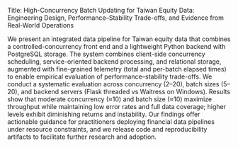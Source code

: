 Title: High-Concurrency Batch Updating for Taiwan Equity Data: Engineering Design, Performance–Stability Trade-offs, and Evidence from Real-World Operations

We present an integrated data pipeline for Taiwan equity data that combines a controlled-concurrency front end and a lightweight Python backend with PostgreSQL storage. The system combines client-side concurrency scheduling, service-oriented backend processing, and relational storage, augmented with fine-grained telemetry (total and per-batch elapsed times) to enable empirical evaluation of performance–stability trade-offs. We conduct a systematic evaluation across concurrency (2–20), batch sizes (5–20), and backend servers (Flask threaded vs Waitress on Windows). Results show that moderate concurrency (≈10) and batch size (≈10) maximize throughput while maintaining low error rates and full data coverage; higher levels exhibit diminishing returns and instability. Our findings offer actionable guidance for practitioners deploying financial data pipelines under resource constraints, and we release code and reproducibility artifacts to facilitate further research and adoption.
